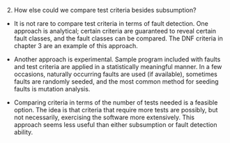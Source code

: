 2.	How else could we compare test criteria besides subsumption?

-	It is not rare to compare test criteria in terms of fault detection. One approach is analytical; certain criteria are guaranteed to reveal certain fault classes, and the fault classes can be compared. The DNF criteria in chapter 3 are an example of this approach.

-	Another approach is experimental. Sample program included with faults and test criteria are applied in a statistically meaningful manner. In a few occasions, naturally occurring faults are used (if available), sometimes faults are randomly seeded, and the most common method for seeding faults is mutation analysis.

-	Comparing criteria in terms of the number of tests needed is a feasible option. The idea is that criteria that require more tests are possibly, but not necessarily, exercising the software more extensively. This approach seems less useful than either subsumption or fault detection ability.
